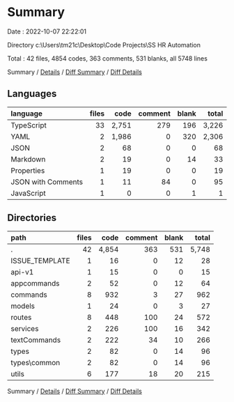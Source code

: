 # Summary

Date : 2022-10-07 22:22:01

Directory c:\\Users\\tm21c\\Desktop\\Code Projects\\SS HR Automation

Total : 42 files,  4854 codes, 363 comments, 531 blanks, all 5748 lines

Summary / [Details](details.md) / [Diff Summary](diff.md) / [Diff Details](diff-details.md)

## Languages
| language | files | code | comment | blank | total |
| :--- | ---: | ---: | ---: | ---: | ---: |
| TypeScript | 33 | 2,751 | 279 | 196 | 3,226 |
| YAML | 2 | 1,986 | 0 | 320 | 2,306 |
| JSON | 2 | 68 | 0 | 0 | 68 |
| Markdown | 2 | 19 | 0 | 14 | 33 |
| Properties | 1 | 19 | 0 | 0 | 19 |
| JSON with Comments | 1 | 11 | 84 | 0 | 95 |
| JavaScript | 1 | 0 | 0 | 1 | 1 |

## Directories
| path | files | code | comment | blank | total |
| :--- | ---: | ---: | ---: | ---: | ---: |
| . | 42 | 4,854 | 363 | 531 | 5,748 |
| ISSUE_TEMPLATE | 1 | 16 | 0 | 12 | 28 |
| api-v1 | 1 | 15 | 0 | 0 | 15 |
| appcommands | 2 | 52 | 0 | 12 | 64 |
| commands | 8 | 932 | 3 | 27 | 962 |
| models | 1 | 24 | 0 | 3 | 27 |
| routes | 8 | 448 | 100 | 24 | 572 |
| services | 2 | 226 | 100 | 16 | 342 |
| textCommands | 2 | 222 | 34 | 10 | 266 |
| types | 2 | 82 | 0 | 14 | 96 |
| types\\common | 2 | 82 | 0 | 14 | 96 |
| utils | 6 | 177 | 18 | 20 | 215 |

Summary / [Details](details.md) / [Diff Summary](diff.md) / [Diff Details](diff-details.md)